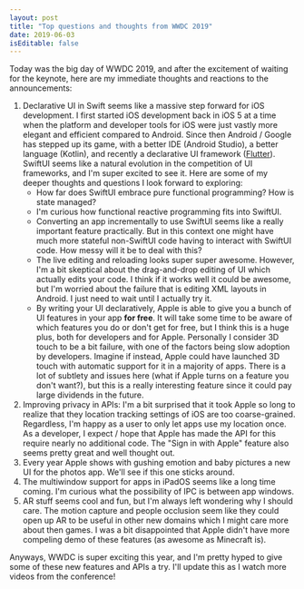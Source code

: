 ```yaml
---
layout: post
title: "Top questions and thoughts from WWDC 2019"
date: 2019-06-03
isEditable: false
---
```


Today was the big day of WWDC 2019, and after the excitement of waiting for the keynote, here are my immediate thoughts and reactions to the announcements:

1. Declarative UI in Swift seems like a massive step forward for iOS development. I first started iOS development back in iOS 5 at a time when the platform and developer tools for iOS were just vastly more elegant and efficient compared to Android. Since then Android / Google has stepped up its game, with a better IDE (Android Studio), a better language (Kotlin), and recently a declarative UI framework ([Flutter](https://flutter.dev)). SwiftUI seems like a natural evolution in the competition of UI frameworks, and I'm super excited to see it. Here are some of my deeper thoughts and questions I look forward to exploring:
   - How far does SwiftUI embrace pure functional programming? How is state managed?
   - I'm curious how functional reactive programming fits into SwiftUI.
   - Converting an app incrementally to use SwiftUI seems like a really important feature practically. But in this context one might have much more stateful non-SwiftUI code having to interact with SwiftUI code. How messy will it be to deal with this?
   - The live editing and reloading looks super super awesome. However, I'm a bit skeptical about the drag-and-drop editing of UI which actually edits your code. I think if it works well it could be awesome, but I'm worried about the failure that is editing XML layouts in Android. I just need to wait until I actually try it.
   - By writing your UI declaratively, Apple is able to give you a bunch of UI features in your app **for free**. It will take some time to be aware of which features you do or don't get for free, but I think this is a huge plus, both for developers and for Apple. Personally I consider 3D touch to be a bit failure, with one of the factors being slow adoption by developers. Imagine if instead, Apple could have launched 3D touch with automatic support for it in a majority of apps. There is a lot of subtlety and issues here (what if Apple turns on a feature you don't want?), but this is a really interesting feature since it could pay large dividends in the future.
2. Improving privacy in APIs: I'm a bit surprised that it took Apple so long to realize that they location tracking settings of iOS are too coarse-grained. Regardless, I'm happy as a user to only let apps use my location once. As a developer, I expect / hope that Apple has made the API for this require nearly no additional code. The "Sign in with Apple" feature also seems pretty great and well thought out.
3. Every year Apple shows with gushing emotion and baby pictures a new UI for the photos app. We'll see if this one sticks around.
4. The multiwindow support for apps in iPadOS seems like a long time coming. I'm curious what the possibility of IPC is between app windows.
5. AR stuff seems cool and fun, but I'm always left wondering why I should care. The motion capture and people occlusion seem like they could open up AR to be useful in other new domains which I might care more about then games. I was a bit disappointed that Apple didn't have more compeling demo of these features (as awesome as Minecraft is).

Anyways, WWDC is super exciting this year, and I'm pretty hyped to give some of these new features and APIs a try. I'll update this as I watch more videos from the conference!